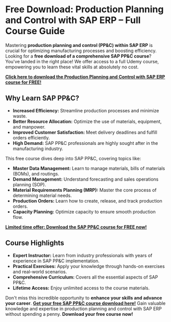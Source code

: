 # Free Download: Production Planning and Control with SAP ERP – Full Course Guide

Mastering **production planning and control (PP&C) within SAP ERP** is crucial for optimizing manufacturing processes and boosting efficiency. Looking for a **free download of a comprehensive SAP PP&C course**? You've landed in the right place! We offer access to a full Udemy course, empowering you to learn these vital skills at absolutely no cost.

[**Click here to download the Production Planning and Control with SAP ERP course for FREE!**](https://udemywork.com/production-planning-and-control-with-sap-erp)

## Why Learn SAP PP&C?

*   **Increased Efficiency:** Streamline production processes and minimize waste.
*   **Better Resource Allocation:** Optimize the use of materials, equipment, and manpower.
*   **Improved Customer Satisfaction:** Meet delivery deadlines and fulfill orders efficiently.
*   **High Demand:** SAP PP&C professionals are highly sought after in the manufacturing industry.

This free course dives deep into SAP PP&C, covering topics like:

*   **Master Data Management:** Learn to manage materials, bills of materials (BOMs), and routings.
*   **Demand Management:** Understand forecasting and sales operations planning (SOP).
*   **Material Requirements Planning (MRP):** Master the core process of determining material needs.
*   **Production Orders:** Learn how to create, release, and track production orders.
*   **Capacity Planning:** Optimize capacity to ensure smooth production flow.

[**Limited time offer: Download the SAP PP&C course for FREE now!**](https://udemywork.com/production-planning-and-control-with-sap-erp)

## Course Highlights

*   **Expert Instructor:** Learn from industry professionals with years of experience in SAP PP&C implementation.
*   **Practical Exercises:** Apply your knowledge through hands-on exercises and real-world scenarios.
*   **Comprehensive Curriculum:** Covers all the essential aspects of SAP PP&C.
*   **Lifetime Access:** Enjoy unlimited access to the course materials.

Don't miss this incredible opportunity to **enhance your skills and advance your career**. [**Get your free SAP PP&C course download here!**](https://udemywork.com/production-planning-and-control-with-sap-erp) Gain valuable knowledge and expertise in production planning and control with SAP ERP without spending a penny. **Download your free course now!**
